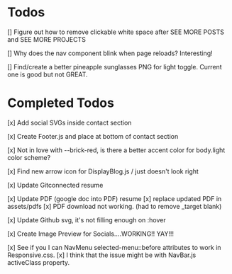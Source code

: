 
# Todos

[] Figure out how to remove clickable white space after SEE MORE POSTS and SEE MORE PROJECTS

[] Why does the nav component blink when page reloads? Interesting!

[] Find/create a better pineapple sunglasses PNG for light toggle. Current one is good but not GREAT.

# Completed Todos

[x] Add social SVGs inside contact section

[x] Create Footer.js and place at bottom of contact section

[x] Not in love with --brick-red, is there a better accent color for body.light color scheme?

[x] Find new arrow icon for DisplayBlog.js / just doesn't look right


[x] Update Gitconnected resume

[x] Update PDF (google doc into PDF) resume
    [x] replace updated PDF in assets/pdfs
    [x] PDF download not working. (had to remove _target blank)

[x] Update Github svg, it's not filling enough on :hover

[x] Create Image Preview for Socials....WORKING!! YAY!!!

[x] See if you I can NavMenu selected-menu::before attributes to work in Responsive.css.
    [x] I think that the issue might be with NavBar.js activeClass property.